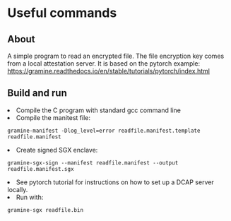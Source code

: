<h1> Useful commands</h1>

<h2> About </h2>

A simple program to read an encrypted file. The file encryption key comes from a local attestation server.
It is based on the pytorch example: https://gramine.readthedocs.io/en/stable/tutorials/pytorch/index.html

<h2>Build and run </h2>

<li>Compile the C program with standard gcc command line


<li>Compile the manitest file:

`gramine-manifest -Dlog_level=error readfile.manifest.template readfile.manifest`


<li>Create signed SGX enclave:


`gramine-sgx-sign --manifest readfile.manifest --output readfile.manifest.sgx`


<li>See pytorch tutorial for instructions on how to set up a DCAP server locally.

<li>Run with:

`gramine-sgx readfile.bin`